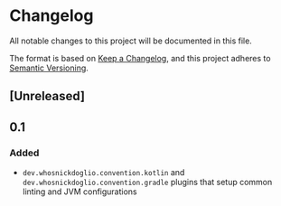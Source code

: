 # Changelog

All notable changes to this project will be documented in this file.

The format is based on [Keep a Changelog](https://keepachangelog.com/en/1.1.0/),
and this project adheres to [Semantic Versioning](https://semver.org/spec/v2.0.0.html).

## [Unreleased]

## 0.1

### Added

- `dev.whosnickdoglio.convention.kotlin` and `dev.whosnickdoglio.convention.gradle` plugins that setup common linting
  and JVM configurations
